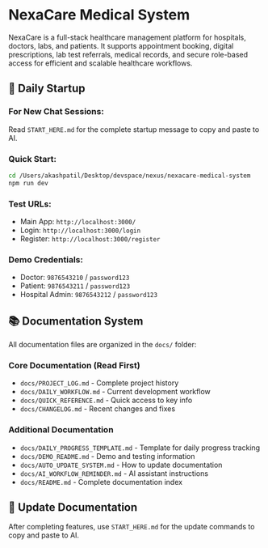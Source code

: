 # NexaCare Medical System

NexaCare is a full-stack healthcare management platform for hospitals, doctors, labs, and patients. It supports appointment booking, digital prescriptions, lab test referrals, medical records, and secure role-based access for efficient and scalable healthcare workflows.

## 🚀 **Daily Startup**

### **For New Chat Sessions:**
Read `START_HERE.md` for the complete startup message to copy and paste to AI.

### **Quick Start:**
```bash
cd /Users/akashpatil/Desktop/devspace/nexus/nexacare-medical-system
npm run dev
```

### **Test URLs:**
- Main App: `http://localhost:3000/`
- Login: `http://localhost:3000/login`
- Register: `http://localhost:3000/register`

### **Demo Credentials:**
- Doctor: `9876543210` / `password123`
- Patient: `9876543211` / `password123`
- Hospital Admin: `9876543212` / `password123`

## 📚 **Documentation System**

All documentation files are organized in the `docs/` folder:

### **Core Documentation (Read First)**
- `docs/PROJECT_LOG.md` - Complete project history
- `docs/DAILY_WORKFLOW.md` - Current development workflow
- `docs/QUICK_REFERENCE.md` - Quick access to key info
- `docs/CHANGELOG.md` - Recent changes and fixes

### **Additional Documentation**
- `docs/DAILY_PROGRESS_TEMPLATE.md` - Template for daily progress tracking
- `docs/DEMO_README.md` - Demo and testing information
- `docs/AUTO_UPDATE_SYSTEM.md` - How to update documentation
- `docs/AI_WORKFLOW_REMINDER.md` - AI assistant instructions
- `docs/README.md` - Complete documentation index

## 🔄 **Update Documentation**

After completing features, use `START_HERE.md` for the update commands to copy and paste to AI.
